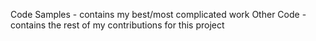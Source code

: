 Code Samples - contains my best/most complicated work
Other Code - contains the rest of my contributions for this project
